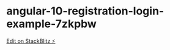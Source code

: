 # angular-10-registration-login-example-7zkpbw

[Edit on StackBlitz ⚡️](https://stackblitz.com/edit/angular-10-registration-login-example-7zkpbw)